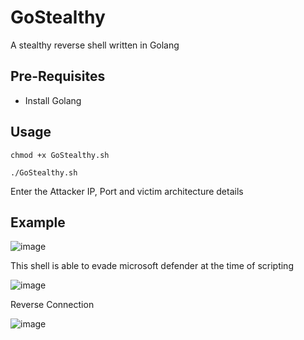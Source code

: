 # GoStealthy
A stealthy reverse shell written in Golang

## Pre-Requisites

* Install Golang

## Usage
```
chmod +x GoStealthy.sh
```
```
./GoStealthy.sh
```
Enter the Attacker IP, Port and victim architecture details  

## Example

![image](https://github.com/GhostSec07/GoStealthy/assets/107786081/383bb890-d51c-4b57-9aac-cbb49d3c3dfc)

This shell is able to evade microsoft defender at the time of scripting

![image](https://github.com/GhostSec07/GoStealthy/assets/107786081/cfb55565-54fc-4826-bc52-cd8231325643)

Reverse Connection
                    
![image](https://github.com/GhostSec07/GoStealthy/assets/107786081/21e811f6-14dc-407d-a7c5-4b85fae1b777)
